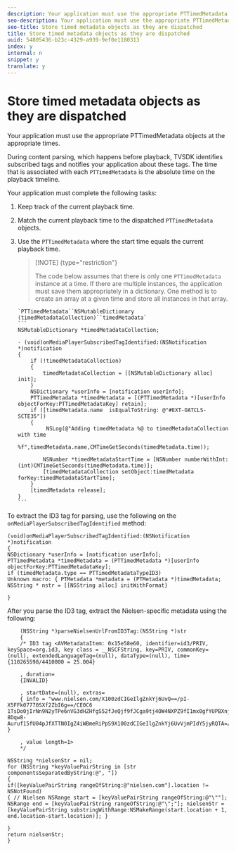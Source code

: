 ```yaml
---
description: Your application must use the appropriate PTTimedMetadata objects at the appropriate times.
seo-description: Your application must use the appropriate PTTimedMetadata objects at the appropriate times.
seo-title: Store timed metadata objects as they are dispatched
title: Store timed metadata objects as they are dispatched
uuid: 54805436-b23c-4329-a939-9ef0e1180313
index: y
internal: n
snippet: y
translate: y
---
```


# Store timed metadata objects as they are dispatched

Your application must use the appropriate PTTimedMetadata objects at the appropriate times.

During content parsing, which happens before playback, TVSDK identifies subscribed tags and notifies your application about these tags. The time that is associated with each `PTTimedMetadata` is the absolute time on the playback timeline. 

Your application must complete the following tasks: 

1. Keep track of the current playback time.
1. Match the current playback time to the dispatched `PTTimedMetadata` objects.


1. Use the `PTTimedMetadata` where the start time equals the current playback time.


   >[!NOTE] {type="restriction"}
   >
   >The code below assumes that there is only one `PTTimedMetadata` instance at a time. If there are multiple instances, the application must save them appropriately in a dictionary. One method is to create an array at a given time and store all instances in that array. 


       `PTTimedMetadata``NSMutableDictionary (timedMetadataCollection)``timedMetadata`    
       ```
       NSMutableDictionary *timedMetadataCollection; 
         
       - (void)onMediaPlayerSubscribedTagIdentified:(NSNotification *)notification 
       { 
           if (!timedMetadataCollection) 
           { 
               timedMetadataCollection = [[NSMutableDictionary alloc] init]; 
           } 
           NSDictionary *userInfo = [notification userInfo]; 
           PTTimedMetadata *timedMetadata = [(PTTimedMetadata *)[userInfo objectForKey:PTTimedMetadataKey] retain]; 
           if ([timedMetadata.name  isEqualToString: @"#EXT-OATCLS-SCTE35"]) 
           { 
                NSLog(@"Adding timedMetadata %@ to timedMetadataCollection with time                      
                        %f",timedMetadata.name,CMTimeGetSeconds(timedMetadata.time)); 
         
               NSNumber *timedMetadataStartTime = [NSNumber numberWithInt:(int)CMTimeGetSeconds(timedMetadata.time)]; 
               [timedMetadataCollection setObject:timedMetadata forKey:timedMetadataStartTime]; 
           } 
           [timedMetadata release]; 
       }
       ```
To extract the ID3 tag for parsing, use the following on the `onMediaPlayerSubscribedTagIdentified` method: 
```
(void)onMediaPlayerSubscribedTagIdentified:(NSNotification *)notification 
{ 
NSDictionary *userInfo = [notification userInfo]; 
PTTimedMetadata *timedMetadata = (PTTimedMetadata *)[userInfo objectForKey:PTTimedMetadataKey]; 
if (timedMetadata.type == PTTimedMetadataTypeID3) 
Unknown macro: { PTMetadata *metadata = (PTMetadata *)timedMetadata; NSString * nstr = [[NSString alloc] initWithFormat} 
 
}
```


After you parse the ID3 tag, extract the Nielsen-specific metadata using the following: 
```
    (NSString *)parseNielsenUrlFromID3Tag:(NSString *)str 
    { 
    /* ID3 tag <AVMetadataItem: 0x15e58e60, identifier=id3/PRIV, keySpace=org.id3, key class = __NSCFString, key=PRIV, commonKey=(null), extendedLanguageTag=(null), dataType=(null), time= {110265598/4410000 = 25.004} 
 
    , duration= 
    {INVALID} 
 
    , startDate=(null), extras= 
    { info = "www.nielsen.com/X100zdCIGeIlgZnkYj6UvQ==/pI-X5FFk07770SXf2ZbI6g==/CE0C6​1TsDo0jIrNn9N2yTPe6nVG3dHZHfgS52fJeQjf9fJCga9tj4OW4NXPZ9fI1mx0gfYUPBXnjqolHemZPtn_FCoNg​8Dqw8-Auruf15fU04pJfXTTN0IgZ4iWBmeRiPpS9X100zdCIGeIlgZnkYj6UvVjmPIdY5jyRQTA=/00000/21778/00"; } 
 
    , value length=1> 
    */ 
 
NSString *nielsenStr = nil; 
for (NSString *keyValuePairString in [str componentsSeparatedByString:@", "]) 
{ 
if([keyValuePairString rangeOfString:@"nielsen.com"].location != NSNotFound) 
{ // Nielsen NSRange start = [keyValuePairString rangeOfString:@"\""]; NSRange end = [keyValuePairString rangeOfString:@"\";"]; nielsenStr = [keyValuePairString substringWithRange:NSMakeRange(start.location + 1, end.location-start.location)]; } 
 
} 
return nielsenStr; 
}
```

